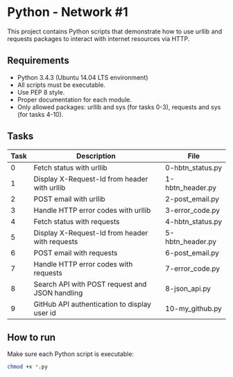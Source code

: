 # Python - Network #1

This project contains Python scripts that demonstrate how to use urllib and requests packages to interact with internet resources via HTTP.

## Requirements
- Python 3.4.3 (Ubuntu 14.04 LTS environment)
- All scripts must be executable.
- Use PEP 8 style.
- Proper documentation for each module.
- Only allowed packages: urllib and sys (for tasks 0-3), requests and sys (for tasks 4-10).

## Tasks

| Task | Description                                      | File              |
|-------|------------------------------------------------|-------------------|
| 0     | Fetch status with urllib                         | 0-hbtn_status.py  |
| 1     | Display X-Request-Id from header with urllib    | 1-hbtn_header.py  |
| 2     | POST email with urllib                           | 2-post_email.py   |
| 3     | Handle HTTP error codes with urllib             | 3-error_code.py   |
| 4     | Fetch status with requests                        | 4-hbtn_status.py  |
| 5     | Display X-Request-Id from header with requests   | 5-hbtn_header.py  |
| 6     | POST email with requests                          | 6-post_email.py   |
| 7     | Handle HTTP error codes with requests            | 7-error_code.py   |
| 8     | Search API with POST request and JSON handling   | 8-json_api.py     |
| 9     | GitHub API authentication to display user id     | 10-my_github.py   |

## How to run

Make sure each Python script is executable:
```bash
chmod +x *.py

